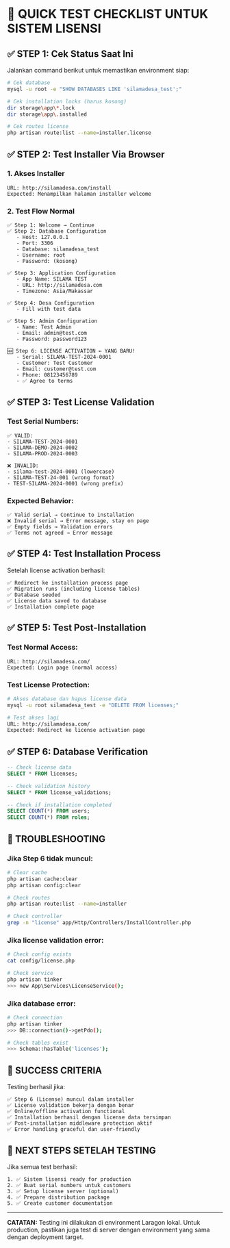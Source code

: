 # 🧪 QUICK TEST CHECKLIST UNTUK SISTEM LISENSI

## ✅ STEP 1: Cek Status Saat Ini

Jalankan command berikut untuk memastikan environment siap:

```bash
# Cek database
mysql -u root -e "SHOW DATABASES LIKE 'silamadesa_test';"

# Cek installation locks (harus kosong)
dir storage\app\*.lock
dir storage\app\.installed

# Cek routes license
php artisan route:list --name=installer.license
```

## ✅ STEP 2: Test Installer Via Browser

### 1. Akses Installer
```
URL: http://silamadesa.com/install
Expected: Menampilkan halaman installer welcome
```

### 2. Test Flow Normal
```
✅ Step 1: Welcome → Continue
✅ Step 2: Database Configuration
   - Host: 127.0.0.1
   - Port: 3306
   - Database: silamadesa_test
   - Username: root
   - Password: (kosong)
   
✅ Step 3: Application Configuration
   - App Name: SILAMA TEST
   - URL: http://silamadesa.com
   - Timezone: Asia/Makassar
   
✅ Step 4: Desa Configuration
   - Fill with test data
   
✅ Step 5: Admin Configuration
   - Name: Test Admin
   - Email: admin@test.com
   - Password: password123
   
🆕 Step 6: LICENSE ACTIVATION ← YANG BARU!
   - Serial: SILAMA-TEST-2024-0001
   - Customer: Test Customer
   - Email: customer@test.com
   - Phone: 08123456789
   - ✅ Agree to terms
```

## ✅ STEP 3: Test License Validation

### Test Serial Numbers:
```
✅ VALID:
- SILAMA-TEST-2024-0001
- SILAMA-DEMO-2024-0002  
- SILAMA-PROD-2024-0003

❌ INVALID:
- silama-test-2024-0001 (lowercase)
- SILAMA-TEST-24-001 (wrong format)
- TEST-SILAMA-2024-0001 (wrong prefix)
```

### Expected Behavior:
```
✅ Valid serial → Continue to installation
❌ Invalid serial → Error message, stay on page
✅ Empty fields → Validation errors
✅ Terms not agreed → Error message
```

## ✅ STEP 4: Test Installation Process

Setelah license activation berhasil:
```
✅ Redirect ke installation process page
✅ Migration runs (including license tables)
✅ Database seeded
✅ License data saved to database
✅ Installation complete page
```

## ✅ STEP 5: Test Post-Installation

### Test Normal Access:
```
URL: http://silamadesa.com/
Expected: Login page (normal access)
```

### Test License Protection:
```bash
# Akses database dan hapus license data
mysql -u root silamadesa_test -e "DELETE FROM licenses;"

# Test akses lagi
URL: http://silamadesa.com/
Expected: Redirect ke license activation page
```

## ✅ STEP 6: Database Verification

```sql
-- Check license data
SELECT * FROM licenses;

-- Check validation history  
SELECT * FROM license_validations;

-- Check if installation completed
SELECT COUNT(*) FROM users;
SELECT COUNT(*) FROM roles;
```

## 🚨 TROUBLESHOOTING

### Jika Step 6 tidak muncul:
```bash
# Clear cache
php artisan cache:clear
php artisan config:clear

# Check routes
php artisan route:list --name=installer

# Check controller
grep -n "license" app/Http/Controllers/InstallController.php
```

### Jika license validation error:
```bash
# Check config exists
cat config/license.php

# Check service
php artisan tinker
>>> new App\Services\LicenseService();
```

### Jika database error:
```bash
# Check connection
php artisan tinker
>>> DB::connection()->getPdo();

# Check tables exist
>>> Schema::hasTable('licenses');
```

## 🎯 SUCCESS CRITERIA

Testing berhasil jika:
```
✅ Step 6 (License) muncul dalam installer
✅ License validation bekerja dengan benar
✅ Online/offline activation functional
✅ Installation berhasil dengan license data tersimpan
✅ Post-installation middleware protection aktif
✅ Error handling graceful dan user-friendly
```

## 📝 NEXT STEPS SETELAH TESTING

Jika semua test berhasil:
```
1. ✅ Sistem lisensi ready for production
2. ✅ Buat serial numbers untuk customers
3. ✅ Setup license server (optional)
4. ✅ Prepare distribution package
5. ✅ Create customer documentation
```

---

**CATATAN:** Testing ini dilakukan di environment Laragon lokal. Untuk production, pastikan juga test di server dengan environment yang sama dengan deployment target.